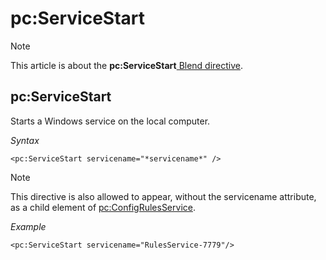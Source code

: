 # pc:ServiceStart



> [!NOTE]
> This article is about the **pc:ServiceStart**[ Blend directive](/docs/Repositories/Blend%20directives).

## **pc:ServiceStart**

Starts a Windows service on the local computer.

*Syntax*

```
<pc:ServiceStart servicename="*servicename*" />
```

> [!NOTE]
> This directive is also allowed to appear, without the servicename attribute, as a child element of [pc:ConfigRulesService](/docs/Repositories/Blend%20directives/pcConfigRulesService.md).

*Example*

```language-xml
<pc:ServiceStart servicename="RulesService-7779"/>
```

 